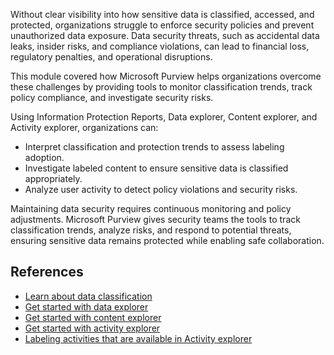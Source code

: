 Without clear visibility into how sensitive data is classified, accessed, and protected, organizations struggle to enforce security policies and prevent unauthorized data exposure. Data security threats, such as accidental data leaks, insider risks, and compliance violations, can lead to financial loss, regulatory penalties, and operational disruptions.

This module covered how Microsoft Purview helps organizations overcome these challenges by providing tools to monitor classification trends, track policy compliance, and investigate security risks.

Using Information Protection Reports, Data explorer, Content explorer, and Activity explorer, organizations can:

- Interpret classification and protection trends to assess labeling adoption.
- Investigate labeled content to ensure sensitive data is classified appropriately.
- Analyze user activity to detect policy violations and security risks.

Maintaining data security requires continuous monitoring and policy adjustments. Microsoft Purview gives security teams the tools to track classification trends, analyze risks, and respond to potential threats, ensuring sensitive data remains protected while enabling safe collaboration.

## References

- [Learn about data classification](/purview/data-classification-overview?azure-portal=true)
- [Get started with data explorer](/purview/data-classification-data-explorer?azure-portal=true)
- [Get started with content explorer](/purview/data-classification-content-explorer?azure-portal=true)
- [Get started with activity explorer](/purview/data-classification-activity-explorer?azure-portal=true)
- [Labeling activities that are available in Activity explorer](/purview/data-classification-activity-explorer-available-events?azure-portal=true)
